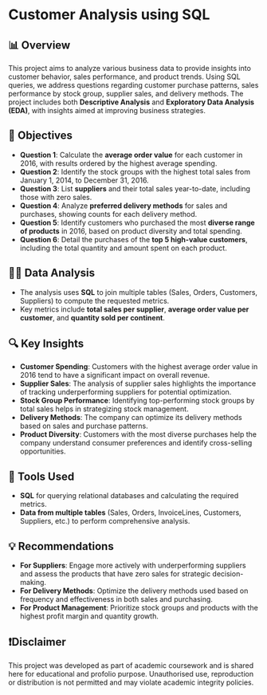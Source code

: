 # Customer Analysis using SQL

## 📊 Overview
This project aims to analyze various business data to provide insights into customer behavior, sales performance, and product trends. Using SQL queries, we address questions regarding customer purchase patterns, sales performance by stock group, supplier sales, and delivery methods. The project includes both **Descriptive Analysis** and **Exploratory Data Analysis (EDA)**, with insights aimed at improving business strategies.

## 🎯 Objectives
- **Question 1**: Calculate the **average order value** for each customer in 2016, with results ordered by the highest average spending.
- **Question 2**: Identify the stock groups with the highest total sales from January 1, 2014, to December 31, 2016.
- **Question 3**: List **suppliers** and their total sales year-to-date, including those with zero sales.
- **Question 4**: Analyze **preferred delivery methods** for sales and purchases, showing counts for each delivery method.
- **Question 5**: Identify customers who purchased the most **diverse range of products** in 2016, based on product diversity and total spending.
- **Question 6**: Detail the purchases of the **top 5 high-value customers**, including the total quantity and amount spent on each product.

## 🧑‍💻 Data Analysis
- The analysis uses **SQL** to join multiple tables (Sales, Orders, Customers, Suppliers) to compute the requested metrics.
- Key metrics include **total sales per supplier**, **average order value per customer**, and **quantity sold per continent**.

## 🔍 Key Insights
- **Customer Spending**: Customers with the highest average order value in 2016 tend to have a significant impact on overall revenue.
- **Supplier Sales**: The analysis of supplier sales highlights the importance of tracking underperforming suppliers for potential optimization.
- **Stock Group Performance**: Identifying top-performing stock groups by total sales helps in strategizing stock management.
- **Delivery Methods**: The company can optimize its delivery methods based on sales and purchase patterns.
- **Product Diversity**: Customers with the most diverse purchases help the company understand consumer preferences and identify cross-selling opportunities.

## 🔧 Tools Used
- **SQL** for querying relational databases and calculating the required metrics.
- **Data from multiple tables** (Sales, Orders, InvoiceLines, Customers, Suppliers, etc.) to perform comprehensive analysis.

## 💡 Recommendations
- **For Suppliers**: Engage more actively with underperforming suppliers and assess the products that have zero sales for strategic decision-making.
- **For Delivery Methods**: Optimize the delivery methods used based on frequency and effectiveness in both sales and purchasing.
- **For Product Management**: Prioritize stock groups and products with the highest profit margin and quantity growth.

## ❗️Disclaimer
This project was developed as part of academic coursework and is shared here for educational and profolio purpose. Unauthorised use, reproduction or distribution is not permitted and may violate academic integrity policies. 
